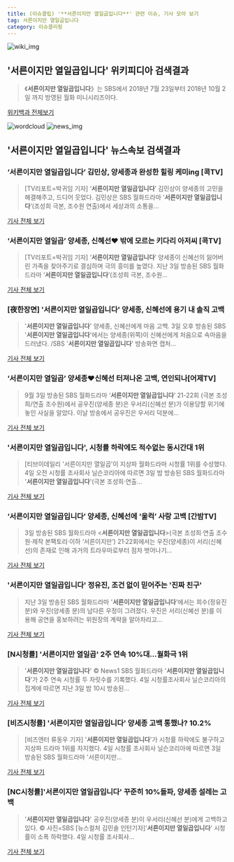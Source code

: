 ```yaml
---
title: (이슈클립) '**서른이지만 열일곱입니다**' 관련 이슈, 기사 모아 보기
tag: 서른이지만 열일곱입니다
category: 이슈클리핑
---
```

![wiki_img](https://user-images.githubusercontent.com/42597476/44503234-41136a80-a6d0-11e8-9071-6fc6418eafe4.png)
## **'**서른이지만 열일곱입니다**'** 위키피디아 검색결과
>《**서른이지만 열일곱입니다**》는 SBS에서 2018년 7월 23일부터 2018년 10월 2일 까지 방영된 월화 미니시리즈이다.

<a href="https://ko.wikipedia.org/wiki/서른이지만 열일곱입니다" target="_blank">위키백과 전체보기</a>

![wordcloud](https://s3.ap-northeast-2.amazonaws.com/lyrics101-wordcloud/2018-09-04-1536027014.png)
![news_img](https://user-images.githubusercontent.com/42597476/44507050-1206f400-a6e4-11e8-8d98-7ffbfebb353f.png)
## **'**서른이지만 열일곱입니다**'** 뉴스속보 검색결과
### ‘**서른이지만 열일곱입니다**’ 김민상, 양세종과 완성한 힐링 케미ing [콕TV]

>[TV리포트=박귀임 기자] ‘**서른이지만 열일곱입니다**’ 김민상이 양세종의 고민을 해결해주고, 드디어 웃었다. 김민상은 SBS 월화드라마 ‘**서른이지만 열일곱입니다**’(조성희 극본, 조수원 연출)에서 세상과의 소통을...

<a href="http://www.tvreport.co.kr/?c=news&m=newsview&idx=1078079" target="_blank">기사 전체 보기</a>

### ‘서른이지만 열일곱’ 양세종, 신혜선♥ 밖에 모르는 키다리 아저씨 [콕TV]

>[TV리포트=박귀임 기자] ‘**서른이지만 열일곱입니다**’ 양세종이 신혜선의 잃어버린 가족을 찾아주기로 결심하며 극의 흥미를 높였다. 지난 3일 방송된 SBS 월화드라마 ‘**서른이지만 열일곱입니다**’(조성희 극본, 조수원...

<a href="http://www.tvreport.co.kr/?c=news&m=newsview&idx=1078084" target="_blank">기사 전체 보기</a>

### [夜한장면] '**서른이지만 열일곱입니다**' 양세종, 신혜선에 용기 내 솔직 고백

>'**서른이지만 열일곱입니다**' 양세종, 신혜선에게 마음 고백. 3일 오후 방송된 SBS '**서른이지만 열일곱입니다**'에서는 양세종(위쪽)이 신혜선에게 처음으로 속마음을 드러냈다. /SBS '**서른이지만 열일곱입니다**' 방송화면 캡처...

<a href="http://news.tf.co.kr/read/entertain/1732293.htm" target="_blank">기사 전체 보기</a>

### ‘서른이지만 열일곱’ 양세종♥신혜선 터져나온 고백, 연인되나[어제TV]

>9월 3일 방송된 SBS 월화드라마 ‘**서른이지만 열일곱입니다**’ 21-22회 (극본 조성희/연출 조수원)에서 공우진(양세종 분)은 우서리(신혜선 분)가 이용당할 위기에 놓인 사실을 알았다. 이날 방송에서 공우진은 우서리 덕분에...

<a href="http://www.newsen.com/news_view.php?uid=201809040544181710" target="_blank">기사 전체 보기</a>

### '**서른이지만 열일곱입니다**', 시청률 하락에도 적수없는 동시간대 1위

>[티브이데일리 '서른이지만 열일곱'이 지상파 월화드라마 시청률 1위를 수성했다. 4일 오전 시청률 조사회사 닐슨코리아에 따르면 3일 밤 방송된 SBS 월화드라마 '**서른이지만 열일곱입니다**'(극본 조성희·연출...

<a href="http://tvdaily.asiae.co.kr/read.php3?aid=15360137041391560002" target="_blank">기사 전체 보기</a>

### ‘**서른이지만 열일곱입니다**’ 양세종, 신혜선에 ‘울컥’ 사랑 고백 [간밤TV]

>3일 방송된 SBS 월화드라마 <**서른이지만 열일곱입니다**>(극본 조성희·연출 조수원·제작 본팩토리·이하 ‘서른이지만’) 21·22회에서는 우진(양세종)이 서리(신혜선)의 존재로 인해 과거의 트라우마로부터 점차 벗어나기...

<a href="http://sports.khan.co.kr/news/sk_index.html?art_id=201809040838003&sec_id=540201&pt=nv" target="_blank">기사 전체 보기</a>

### '**서른이지만 열일곱입니다**' 정유진, 조건 없이 믿어주는 '진짜 친구'

>지난 3일 방송된 SBS 월화드라마 '**서른이지만 열일곱입니다**'에서는 희수(정유진 분)와 우진(양세종 분)의 남다른 우정이 그려졌다. 우진은 서리(신혜선 분)를 이용해 공연을 홍보하려는 위원장의 계략을 알아차리고...

<a href="http://news.wowtv.co.kr/NewsCenter/News/Read?articleId=A201809040058&t=NN" target="_blank">기사 전체 보기</a>

### [N시청률] '서른이지만 열일곱' 2주 연속 10%대…월화극 1위

>'**서른이지만 열일곱입니다**' © News1 SBS 월화드라마 '**서른이지만 열일곱입니다**'가 2주 연속 시청률 두 자릿수를 기록했다. 4일 시청률조사회사 닐슨코리아의 집계에 따르면 지난 3일 밤 10시 방송된...

<a href="http://news1.kr/articles/?3416425" target="_blank">기사 전체 보기</a>

### [비즈시청률] '**서른이지만 열일곱입니다**' 양세종 고백 통했나? 10.2%

>[비즈엔터 류동우 기자] '**서른이지만 열일곱입니다**'가 시청률 하락에도 불구하고 지상파 드라마 1위를 차지했다. 4일 시청률 조사회사 닐슨코리아에 따르면 3일 방송된 SBS 월화드라마 '서른이지만...

<a href="http://enter.etoday.co.kr/view/news_view.php?varAtcId=149510" target="_blank">기사 전체 보기</a>

### [NC시청률]'**서른이지만 열일곱입니다**' 꾸준히 10%돌파, 양세종 설레는 고백

>'**서른이지만 열일곱입니다**' 공우진(양세종 분)이 우서리(신혜선 분)에게 고백하고 있다.     © 사진=SBS [뉴스컬처 김민솔 인턴기자]'**서른이지만 열일곱입니다**' 시청률이 소폭 하락했다. 4일 시청률 조사회사...

<a href="http://www.newsculture.tv/sub_read.html?uid=140370&section=sc155" target="_blank">기사 전체 보기</a>


